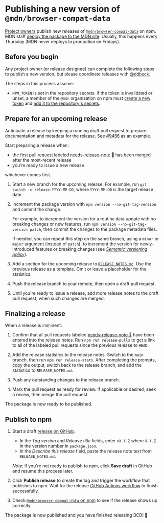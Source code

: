 # Publishing a new version of `@mdn/browser-compat-data`

[Project owners](/GOVERNANCE.md#owners) publish new releases of [`@mdn/browser-compat-data`](https://www.npmjs.com/package/@mdn/browser-compat-data) on npm.
MDN staff [deploy the package to the MDN site](contributing.md#updating-compatibility-tables-on-mdn).
Usually, this happens every Thursday (MDN never deploys to production on Fridays).

## Before you begin

Any project owner (or release designee) can complete the following steps to publish a new version, but please coordinate releases with [@ddbeck](https://github.com/ddbeck).

The steps in this process assume:

- `NPM_TOKEN` is set in the repository secrets. If the token is invalidated or unset, a member of the `@mdn` organization on npm must [create a new token](https://docs.npmjs.com/creating-and-viewing-authentication-tokens) and [add it to the repository's secrets](https://docs.github.com/en/actions/configuring-and-managing-workflows/creating-and-storing-encrypted-secrets#creating-encrypted-secrets-for-a-repository).

## Prepare for an upcoming release

Anticipate a release by keeping a running draft pull request to prepare documentation and metadata for the release. See [#9466](https://github.com/mdn/browser-compat-data/pull/9466) as an example.

Start preparing a release when:

- the first pull request labeled [needs-release-note 📰](https://github.com/mdn/browser-compat-data/pulls?q=is%3Apr+label%3A%22needs-release-note+%3Anewspaper%3A%22+) has been merged after the most-recent release
- you're ready to issue a new release

whichever comes first.

1. Start a new branch for the upcoming release. For example, run `git switch -c release-YYYY-MM-DD`, where `YYYY-MM-DD` is the target release date.

2. Increment the package version with `npm version --no-git-tag-version` and commit the change.

   For example, to increment the version for a routine data update with no breaking changes or new features, run `npm version --no-git-tag-version patch`, then commit the changes to the package metadata files.

   If needed, you can repeat this step on the same branch, using a `minor` or `major` argument (instead of `patch`), to increment the version for newly-introduced features or breaking changes (see [_Semantic versioning policy_](../README.md#semantic-versioning-policy)).

3. Add a section for the upcoming release to [`RELEASE_NOTES.md`](../RELEASE_NOTES.md). Use the previous release as a template. Omit or leave a placeholder for the statistics.

4. Push the release branch to your remote, then open a draft pull request.

5. Until you're ready to issue a release, add more release notes to the draft pull request, when such changes are merged.

## Finalizing a release

When a release is imminent:

1. Confirm that all pull requests labeled [needs-release-note 📰](https://github.com/mdn/browser-compat-data/pulls?q=is%3Apr+label%3A%22needs-release-note+%3Anewspaper%3A%22+) have been entered into the release notes. Run `npm run release-pulls` to get a link to all of the labeled pull requests since the previous release to `HEAD`.

2. Add the release statistics to the release notes. Switch to the `main` branch, then run `npm run release-stats`. After completing the prompts, copy the output, switch back to the release branch, and add the statistics to `RELEASE_NOTES.md`.

3. Push any outstanding changes to the release branch.

4. Mark the pull request as ready for review. If applicable or desired, seek a review, then merge the pull request.

The package is now ready to be published.

## Publish to npm

1. Start a draft [release on GitHub](https://github.com/mdn/browser-compat-data/releases).

   - In the _Tag version_ and _Release title_ fields, enter `vX.Y.Z` where `X.Y.Z` in the version number in `package.json`.
   - In the _Describe this release_ field, paste the release note text from `RELEASE_NOTES.md`.

   _Note_: If you're not ready to publish to npm, click **Save draft** in GitHub and resume this process later.

2. Click **Publish release** to create the tag and trigger the workflow that publishes to npm. Wait for the release [GitHub Actions workflow](https://github.com/mdn/browser-compat-data/actions) to finish successfully.

3. Check [`@mdn/browser-compat-data` on npm](https://www.npmjs.com/package/@mdn/browser-compat-data) to see if the release shows up correctly.

The package is now published and you have finished releasing BCD! 🎉
